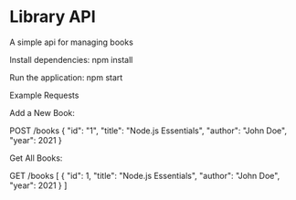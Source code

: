 # Library API

A simple api for managing books 

Install dependencies:
npm install

Run the application:
npm start


Example Requests

Add a New Book:

POST /books
{
    "id": "1",
    "title": "Node.js Essentials",
    "author": "John Doe",
    "year": 2021
}

Get All Books:

GET /books
[
    {
        "id": 1,
        "title": "Node.js Essentials",
        "author": "John Doe",
        "year": 2021
    }
]

